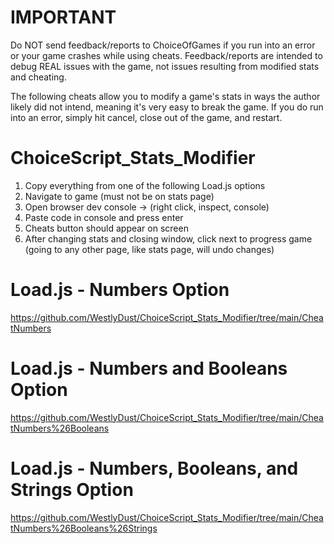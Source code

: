 # IMPORTANT
Do NOT send feedback/reports to ChoiceOfGames if you run into an error or your game crashes while using cheats. Feedback/reports are intended to debug REAL issues with the game, not issues resulting from modified stats and cheating.

The following cheats allow you to modify a game's stats in ways the author likely did not intend, meaning it's very easy to break the game. If you do run into an error, simply hit cancel, close out of the game, and restart.

# ChoiceScript_Stats_Modifier
1. Copy everything from one of the following Load.js options
2. Navigate to game (must not be on stats page)
3. Open browser dev console -> (right click, inspect, console)
4. Paste code in console and press enter
5. Cheats button should appear on screen
6. After changing stats and closing window, click next to progress game (going to any other page, like stats page, will undo changes)

# Load.js - Numbers Option
https://github.com/WestlyDust/ChoiceScript_Stats_Modifier/tree/main/CheatNumbers
# Load.js - Numbers and Booleans Option
https://github.com/WestlyDust/ChoiceScript_Stats_Modifier/tree/main/CheatNumbers%26Booleans
# Load.js - Numbers, Booleans, and Strings Option
https://github.com/WestlyDust/ChoiceScript_Stats_Modifier/tree/main/CheatNumbers%26Booleans%26Strings
